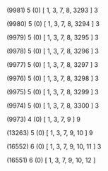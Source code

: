 (9981) 5 (0) [ 1, 3, 7, 8, 3293 ] 3 


(9980) 5 (0) [ 1, 3, 7, 8, 3294 ] 3 


(9979) 5 (0) [ 1, 3, 7, 8, 3295 ] 3 


(9978) 5 (0) [ 1, 3, 7, 8, 3296 ] 3 


(9977) 5 (0) [ 1, 3, 7, 8, 3297 ] 3 


(9976) 5 (0) [ 1, 3, 7, 8, 3298 ] 3 


(9975) 5 (0) [ 1, 3, 7, 8, 3299 ] 3 


(9974) 5 (0) [ 1, 3, 7, 8, 3300 ] 3 


(9973) 4 (0) [ 1, 3, 7, 9 ] 9 


(13263) 5 (0) [ 1, 3, 7, 9, 10 ] 9 


(16552) 6 (0) [ 1, 3, 7, 9, 10, 11 ] 3 


(16551) 6 (0) [ 1, 3, 7, 9, 10, 12 ]  

